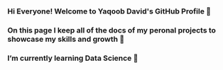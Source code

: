### Hi Everyone! Welcome to Yaqoob David's GitHub Profile 👋
### On this page I keep all of the docs of my peronal projects to showcase my skills and growth 🧐
### I’m currently learning Data Science 🌱
